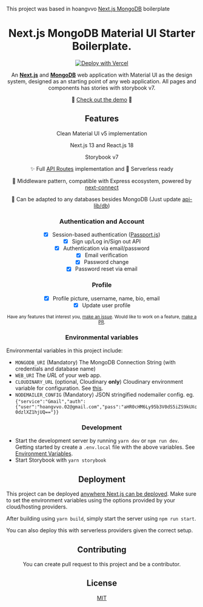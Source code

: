 This project was based in hoangvvo [Next.js MongoDB](https://github.com/hoangvvo/nextjs-mongodb-app) boilerplate

<h1 align="center">Next.js MongoDB Material UI Starter Boilerplate.</h1>

<div align="center">
  
[![Deploy with Vercel](https://vercel.com/button)](https://vercel.com/new/clone?repository-url=https%3A%2F%2Fgithub.com%2Famingomezd%2FNextJS-MongoDB-MUI-Boilerplate&env=MONGODB_URI,NODEMAILER_CONFIG,WEB_URI,CLOUDINARY_URL&envDescription=MONGODB_URI%20and%20NODEMAILER_CONFIG%20are%20mandatory)

An [**Next.js**](https://github.com/zeit/next.js/) and [**MongoDB**](https://www.mongodb.com/) web application with Material UI as the design system, designed as an starting point of any web application. All pages and components has stories with storybook v7.

:rocket: [Check out the demo](https://next-js-mongo-db-mui-boilerplate.vercel.app/) :rocket:

</div>

<h2 align="center">Features</h2>

<div align="center">

Clean Material UI v5 implementation

Next.js 13 and React.js 18

Storybook v7

✨ Full [API Routes](https://nextjs.org/blog/next-9#api-routes) implementation and 👻 Serverless ready

🤠 Middleware pattern, compatible with Express ecosystem, powered by [next-connect](https://github.com/hoangvvo/next-connect)

📙 Can be adapted to any databases besides MongoDB (Just update [api-lib/db](api-lib/db))

</div>

<h3 align="center">Authentication and Account</h3>

<div align="center">

- [x] Session-based authentication ([Passport.js](https://github.com/jaredhanson/passport))
- [x] Sign up/Log in/Sign out API
- [x] Authentication via email/password
- [x] Email verification
- [x] Password change
- [x] Password reset via email

</div>

<h3 align="center">Profile</h3>

<div align="center">

- [x] Profile picture, username, name, bio, email
- [x] Update user profile

</div>

<div align="center">
  
<sup>Have any features that interest you, [make an issue](https://github.com/amingomezd/NextJS-MongoDB-MUI-Boilerplate/issues). Would like to work on a feature, [make a PR](https://github.com/amingomezd/NextJS-MongoDB-MUI-Boilerplate/pulls).<sup>
  
</div>

<h3 align="center">Environmental variables</h3>

Environmental variables in this project include:

- `MONGODB_URI` (Mandatory) The MongoDB Connection String (with credentials and database name)
- `WEB_URI` The _URL_ of your web app.
- `CLOUDINARY_URL` (optional, Cloudinary **only**) Cloudinary environment variable for configuration. See [this](https://cloudinary.com/documentation/node_integration#configuration).
- `NODEMAILER_CONFIG` (Mandatory) JSON stringified nodemailer config. eg. `{"service":"Gmail","auth":{"user":"hoangvvo.02@gmail.com","pass":"aHR0cHM6Ly95b3V0dS5iZS9kUXc0dzlXZ1hjUQ=="}}`

<h3 align="center">Development</h3>

- Start the development server by running `yarn dev` or `npm run dev`. Getting started by create a `.env.local` file with the above variables. See [Environment Variables](https://nextjs.org/docs/basic-features/environment-variables).
- Start Storybook with `yarn storybook`

<h2 align="center">Deployment</h2>

This project can be deployed [anywhere Next.js can be deployed](https://nextjs.org/docs/deployment). Make sure to set the environment variables using the options provided by your cloud/hosting providers.

After building using `yarn build`, simply start the server using `npm run start`.

You can also deploy this with serverless providers given the correct setup.

<h2 align="center">Contributing</h2>

<div align="center">
  
You can create pull request to this project and be a contributor.

</div>

<h2 align="center">
  License
</h2>

<div align="center">
  
  [MIT](LICENSE)
  
</div>

